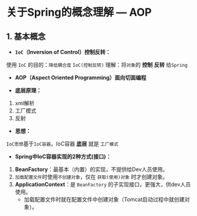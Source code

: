 # 关于Spring的概念理解 — AOP

## 1. 基本概念


- **`IoC`（Inversion of Control）控制反转：**

使用 `IoC` 的目的：`降低耦合度`
`IoC(控制反转)` 理解：将`对象`的 **控制** **反转** 给`Spring`

- **AOP（Aspect Oriented Programming）面向切面编程**

- **底层原理：**

1. xml解析
2. 工厂模式
3.  反射

- **思想：**

`IoC思想`基于`IoC容器`，IoC容器 **底层** 就是 `工厂模式`

 [](/images/spring_ioc.png)

- **Spring中IoC容器实现的2种方式(接口)：**

1.  **BeanFactory**：最基本（内置）的实现，不提供给Dev人员使用。
2.  `加载配置文件`时使用`不创建对象`，仅在 `获取(使用)对象` 时才创建对象。
3.  **ApplicationContext**：是 `BeanFactory` 的子实现接口，更强大，供dev人员使用。
    - 加载配置文件时就在配置文件中创建对象（Tomcat启动过程中就创建对象）。